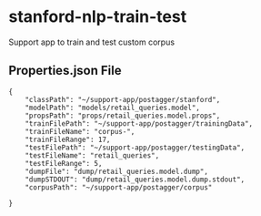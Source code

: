 # stanford-nlp-train-test
Support app to train and test custom corpus

## Properties.json File

```
{
    "classPath": "~/support-app/postagger/stanford",
    "modelPath": "models/retail_queries.model",
    "propsPath": "props/retail_queries.model.props",
    "trainFilePath": "~/support-app/postagger/trainingData",
    "trainFileName": "corpus-",
    "trainFileRange": 17,
    "testFilePath": "~/support-app/postagger/testingData",
    "testFileName": "retail_queries",
    "testFileRange": 5,
    "dumpFile": "dump/retail_queries.model.dump",
    "dumpSTDOUT": "dump/retail_queries.model.dump.stdout",
    "corpusPath": "~/support-app/postagger/corpus"

}
```